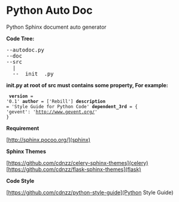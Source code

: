 Python Auto Doc
===============

Python Sphinx document auto generator

**Code Tree:**
<pre>
--autodoc.py
--doc
--src
  |
  --__init__.py
</pre>


**__init__.py at root of src must contains some property, For example:**
<code><pre>
__version__ = '0.1'
__author__ = ['Rebill']
__description__ = 'Style Guide for Python Code'
__dependent_3rd__ = {
    'gevent': 'http://www.gevent.org/'
}
</pre></code>


**Requirement**

[http://sphinx.pocoo.org/](sphinx)


**Sphinx Themes**

[https://github.com/cdnzz/celery-sphinx-themes](celery)
[https://github.com/cdnzz/flask-sphinx-themes](flask)


**Code Style**

[https://github.com/cdnzz/python-style-guide](Python Style Guide)

